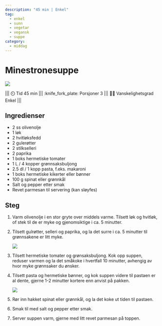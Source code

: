 ```yaml
---
description: "45 min | Enkel"
tag:
  - enkel
  - sunn
  - vegetar
  - vegansk
  - suppe
category:
  - middag
---
```


# Minestronesuppe

![](/static/minestronesuppe/minestronesuppe.webp)

<!-- dprint-ignore-start -->
||| :timer_clock: Tid
45 min
||| :knife_fork_plate: Porsjoner
3
||| :cook: Vanskelighetsgrad
Enkel
|||
<!-- dprint-ignore-end -->

## Ingredienser

- 2 ss olivenolje
- 1 løk
- 2 hvitløksfedd
- 2 gulerøtter
- 2 stilkselleri
- 2 paprika
- 1 boks hermetiske tomater
- 1 L / 4 kopper grønnsaksbuljong
- 2.5 dl / 1 kopp pasta, f.eks. makaroni
- 1 boks hermetiske kikerter eller bønner
- 100 g spinat eller grønnkål
- Salt og pepper etter smak
- Revet parmesan til servering (kan sløyfes)

## Steg

1. Varm olivenolje i en stor gryte over middels varme. Tilsett løk og hvitløk, of stek
   til de er myke og gjenomsiktige i ca. 5 minutter.
2. Tilsett gulrøtter, selleri og paprika, og la det surre i ca. 5 minutter til
   grønnsakene er litt myke.

   ![](/static/minestronesuppe/i-kjelen.webp)

3. Tilsett hermetiske tomater og grønsaksbuljong. Kok opp suppen, reduser varmen og la
   det småkoke i hvertfall 10 minutter, avhengig av hvor myke grønnsaker du ønsker.
4. Tilsett pasta og hermetiske bønner, og kok suppen videre til pastaen er al dente,
   gjerne 1-2 minutter kortere enn anvist på pakken.

   ![](/static/minestronesuppe/pasta.webp)

5. Rør inn hakket spinat eller grønnkål, og la det koke ut tiden til pastaen.
6. Smak til med salt og pepper etter smak.
7. Server suppen varm, gjerne med litt revet parmesan på toppen.
